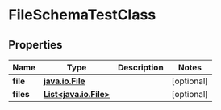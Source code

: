 

# FileSchemaTestClass

## Properties

Name | Type | Description | Notes
------------ | ------------- | ------------- | -------------
**file** | [**java.io.File**](java.io.File.md) |  |  [optional]
**files** | [**List&lt;java.io.File&gt;**](java.io.File.md) |  |  [optional]



